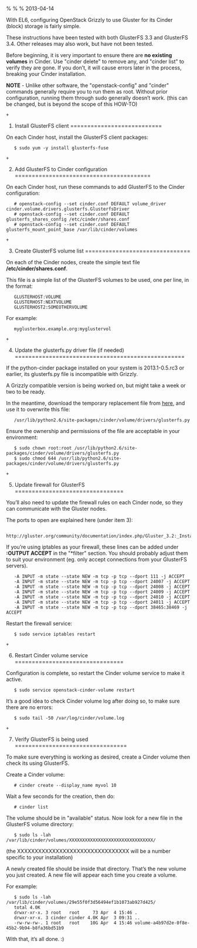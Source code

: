 % 
% 
% 2013-04-14

With EL6, configuring OpenStack Grizzly to use Gluster for its Cinder
(block) storage is fairly simple.

These instructions have been tested with both GlusterFS 3.3 and
GlusterFS 3.4. Other releases may also work, but have not been tested.

Before beginning, it is very important to ensure there are **no existing
volumes** in Cinder. Use "cinder delete" to remove any, and "cinder
list" to verify they are gone. If you don’t, it will cause errors later
in the process, breaking your Cinder installation.

**NOTE** - Unlike other software, the "openstack-config" and "cinder"
commands generally require you to run them as root. Without prior
configuration, running them through sudo generally doesn’t work. (this
can be changed, but is beyond the scope of this HOW-TO)

    +

1. Install GlusterFS client
===========================

On each Cinder host, install the GlusterFS client packages:

       $ sudo yum -y install glusterfs-fuse

    +

2. Add GlusterFS to Cinder configuration
========================================

On each Cinder host, run these commands to add GlusterFS to the Cinder
configuration:

       # openstack-config --set cinder.conf DEFAULT volume_driver cinder.volume.drivers.glusterfs.GlusterfsDriver
       # openstack-config --set cinder.conf DEFAULT glusterfs_shares_config /etc/cinder/shares.conf
       # openstack-config --set cinder.conf DEFAULT glusterfs_mount_point_base /var/lib/cinder/volumes

    +

3. Create GlusterFS volume list
===============================

On each of the Cinder nodes, create the simple text file
**/etc/cinder/shares.conf**.

This file is a simple list of the GlusterFS volumes to be used, one per
line, in the format:

       GLUSTERHOST:VOLUME
       GLUSTERHOST:NEXTVOLUME
       GLUSTERHOST2:SOMEOTHERVOLUME

For example:

       myglusterbox.example.org:myglustervol

    +

4. Update the glusterfs.py driver file (if needed)
==================================================

If the python-cinder package installed on your system is 2013.1-0.5.rc3
or earlier, its glusterfs.py file is incompatible with Grizzly.

A Grizzly compatible version is being worked on, but might take a week
or two to be ready.

In the meantime, download the temporary replacement file from
[here](https://github.com/justinclift/miscellaneous/raw/master/glusterfs/glusterfs.py),
and use it to overwrite this file:

       /usr/lib/python2.6/site-packages/cinder/volume/drivers/glusterfs.py

Ensure the ownership and permissions of the file are acceptable in your
environment:

       $ sudo chown root:root /usr/lib/python2.6/site-packages/cinder/volume/drivers/glusterfs.py
       $ sudo chmod 644 /usr/lib/python2.6/site-packages/cinder/volume/drivers/glusterfs.py

    +

5. Update firewall for GlusterFS
================================

You’ll also need to update the firewall rules on each Cinder node, so
they can communicate with the Gluster nodes.

The ports to open are explained here (under item 3):

       http://gluster.org/community/documentation/index.php/Gluster_3.2:_Installing_GlusterFS_on_Red_Hat_Package_Manager_(RPM)_Distributions

If you’re using iptables as your firewall, these lines can be added
under **:OUTPUT ACCEPT** in the "\*filter" section. You should probably
adjust them to suit your environment (eg. only accept connections from
your GlusterFS servers).

       -A INPUT -m state --state NEW -m tcp -p tcp --dport 111 -j ACCEPT
       -A INPUT -m state --state NEW -m tcp -p tcp --dport 24007 -j ACCEPT
       -A INPUT -m state --state NEW -m tcp -p tcp --dport 24008 -j ACCEPT
       -A INPUT -m state --state NEW -m tcp -p tcp --dport 24009 -j ACCEPT
       -A INPUT -m state --state NEW -m tcp -p tcp --dport 24010 -j ACCEPT
       -A INPUT -m state --state NEW -m tcp -p tcp --dport 24011 -j ACCEPT
       -A INPUT -m state --state NEW -m tcp -p tcp --dport 38465:38469 -j ACCEPT

Restart the firewall service:

       $ sudo service iptables restart

    +

6. Restart Cinder volume service
================================

Configuration is complete, so restart the Cinder volume service to make
it active.

       $ sudo service openstack-cinder-volume restart

It’s a good idea to check Cinder volume log after doing so, to make sure
there are no errors:

       $ sudo tail -50 /var/log/cinder/volume.log

    +

7. Verify GlusterFS is being used
=================================

To make sure everything is working as desired, create a Cinder volume
then check its using GlusterFS.

Create a Cinder volume:

       # cinder create --display_name myvol 10

Wait a few seconds for the creation, then do:

       # cinder list

The volume should be in "available" status. Now look for a new file in
the GlusterFS volume directory:

       $ sudo ls -lah /var/lib/cinder/volumes/XXXXXXXXXXXXXXXXXXXXXXXXXXXXXXXX/

(the XXXXXXXXXXXXXXXXXXXXXXXXXXXXXXXX will be a number specific to your
installation)

A newly created file should be inside that directory. That’s the new
volume you just created. A new file will appear each time you create a
volume.

For example:

       $ sudo ls -lah /var/lib/cinder/volumes/29e55f0f3d56494ef1b1073ab927d425/
       total 4.0K
       drwxr-xr-x. 3 root   root     73 Apr  4 15:46 .
       drwxr-xr-x. 3 cinder cinder 4.0K Apr  3 09:31 ..
       -rw-rw-rw-. 1 root   root    10G Apr  4 15:46 volume-a4b97d2e-0f8e-45b2-9b94-b8fa36bd51b9

With that, it’s all done. :)
